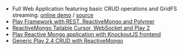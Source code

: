 * Full Web Application featuring basic CRUD operations and GridFS streaming: [online demo](http://reactivemongo-demo-app.herokuapp.com/) / [source](https://github.com/cchantep/reactivemongo-demo-app)
* [Play Framework with REST, ReactiveMongo and Polymer](http://www.typesafe.com/activator/template/play-reactivemongo-polymer)
* [ReactiveMongo Tailable Cursor, WebSocket and Play 2](https://github.com/sgodbillon/reactivemongo-tailablecursor-demo)
* [Play Reactive Mongo application with KnockoutJS frontend](http://www.typesafe.com/activator/template/play-mongo-knockout)
* [Generic Play 2.4 CRUD with ReactiveMongo](http://www.typesafe.com/activator/template/play-2.4-crud-with-reactive-mongo)